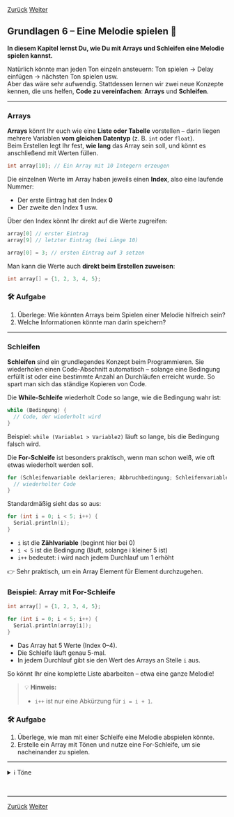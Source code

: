 <link rel="stylesheet" href="assets/css/custom.css?v=2">

<div class="nav-container">
  <a href="Grundlagen5" class="button">Zurück</a>
  <a href="Sensoren1" class="button">Weiter</a>
</div>

## Grundlagen 6 – Eine Melodie spielen 🎵

**In diesem Kapitel lernst Du, wie Du mit Arrays und Schleifen eine Melodie spielen kannst.**

Natürlich könnte man jeden Ton einzeln ansteuern: Ton spielen → Delay einfügen → nächsten Ton spielen usw.  
Aber das wäre sehr aufwendig. Stattdessen lernen wir zwei neue Konzepte kennen, die uns helfen, **Code zu vereinfachen**: **Arrays** und **Schleifen**.

---

### Arrays

**Arrays** könnt Ihr euch wie eine **Liste oder Tabelle** vorstellen – darin liegen mehrere Variablen **vom gleichen Datentyp** (z. B. `int` oder `float`).  
Beim Erstellen legt Ihr fest, **wie lang** das Array sein soll, und könnt es anschließend mit Werten füllen.

```cpp
int array[10]; // Ein Array mit 10 Integern erzeugen
```

Die einzelnen Werte im Array haben jeweils einen **Index**, also eine laufende Nummer:  
- Der erste Eintrag hat den Index **0**  
- Der zweite den Index **1** usw.  

Über den Index könnt Ihr direkt auf die Werte zugreifen:

```cpp
array[0] // erster Eintrag
array[9] // letzter Eintrag (bei Länge 10)

array[0] = 3; // ersten Eintrag auf 3 setzen
```

Man kann die Werte auch **direkt beim Erstellen zuweisen**:

```cpp
int array[] = {1, 2, 3, 4, 5};
```

<div class="aufgabe">
<h3>🛠️ Aufgabe</h3>
<ol>
  <li>Überlege: Wie könnten Arrays beim Spielen einer Melodie hilfreich sein?</li>
  <li>Welche Informationen könnte man darin speichern?</li>
</ol>
</div>

---

### Schleifen

**Schleifen** sind ein grundlegendes Konzept beim Programmieren. Sie wiederholen einen Code-Abschnitt automatisch – solange eine Bedingung erfüllt ist oder eine bestimmte Anzahl an Durchläufen erreicht wurde. So spart man sich das ständige Kopieren von Code.  

Die **While-Schleife** wiederholt Code so lange, wie die Bedingung wahr ist:

```cpp
while (Bedingung) {
  // Code, der wiederholt wird
}
```

Beispiel: `while (Variable1 > Variable2)` läuft so lange, bis die Bedingung falsch wird.  

Die **For-Schleife** ist besonders praktisch, wenn man schon weiß, wie oft etwas wiederholt werden soll.  

```cpp
for (Schleifenvariable deklarieren; Abbruchbedingung; Schleifenvariable anpassen) {
  // wiederholter Code
}
```

Standardmäßig sieht das so aus:  

```cpp
for (int i = 0; i < 5; i++) {
  Serial.println(i);
}
```

- `i` ist die **Zählvariable** (beginnt hier bei 0)  
- `i < 5` ist die Bedingung (läuft, solange i kleiner 5 ist)  
- `i++` bedeutet: i wird nach jedem Durchlauf um 1 erhöht  

👉 Sehr praktisch, um ein Array Element für Element durchzugehen.  

### Beispiel: Array mit For-Schleife

```cpp
int array[] = {1, 2, 3, 4, 5};

for (int i = 0; i < 5; i++) {
  Serial.println(array[i]);
}
```

- Das Array hat 5 Werte (Index 0–4).  
- Die Schleife läuft genau 5-mal.  
- In jedem Durchlauf gibt sie den Wert des Arrays an Stelle `i` aus.  

So könnt Ihr eine komplette Liste abarbeiten – etwa eine ganze Melodie!  

> 💡 **Hinweis:**  
> - `i++` ist nur eine Abkürzung für `i = i + 1`.

<div class="aufgabe">
<h3>🛠️ Aufgabe</h3>
<ol>
  <li>Überlege, wie man mit einer Schleife eine Melodie abspielen könnte.</li>
  <li>Erstelle ein Array mit Tönen und nutze eine For-Schleife, um sie nacheinander zu spielen.</li>
</ol>
</div>

---


<details>
  <summary>ℹ️ Töne</summary>
  <pre><code class="language-cpp">
/*************************************************
   Public Constants
 *************************************************/

#define NOTE_B0 31
#define NOTE_C1 33
#define NOTE_CS1 35
#define NOTE_D1 37
#define NOTE_DS1 39
#define NOTE_E1 41
#define NOTE_F1 44
#define NOTE_FS1 46
#define NOTE_G1 49
#define NOTE_GS1 52
#define NOTE_A1 55
#define NOTE_AS1 58
#define NOTE_B1 62
#define NOTE_C2 65
#define NOTE_CS2 69
#define NOTE_D2 73
#define NOTE_DS2 78
#define NOTE_E2 82
#define NOTE_F2 87
#define NOTE_FS2 93
#define NOTE_G2 98
#define NOTE_GS2 104
#define NOTE_A2 110
#define NOTE_AS2 117
#define NOTE_B2 123
#define NOTE_C3 131
#define NOTE_CS3 139
#define NOTE_D3 147
#define NOTE_DS3 156
#define NOTE_E3 165
#define NOTE_F3 175
#define NOTE_FS3 185
#define NOTE_G3 196
#define NOTE_GS3 208
#define NOTE_A3 220
#define NOTE_AS3 233
#define NOTE_B3 247
#define NOTE_C4 262
#define NOTE_CS4 277
#define NOTE_D4 294
#define NOTE_DS4 311
#define NOTE_E4 330
#define NOTE_F4 349
#define NOTE_FS4 370
#define NOTE_G4 392
#define NOTE_GS4 415
#define NOTE_A4 440
#define NOTE_AS4 466
#define NOTE_B4 494
#define NOTE_C5 523
#define NOTE_CS5 554
#define NOTE_D5 587
#define NOTE_DS5 622
#define NOTE_E5 659
#define NOTE_F5 698
#define NOTE_FS5 740
#define NOTE_G5 784
#define NOTE_GS5 831
#define NOTE_A5 880
#define NOTE_AS5 932
#define NOTE_B5 988
#define NOTE_C6 1047
#define NOTE_CS6 1109
#define NOTE_D6 1175
#define NOTE_DS6 1245
#define NOTE_E6 1319
#define NOTE_F6 1397
#define NOTE_FS6 1480
#define NOTE_G6 1568
#define NOTE_GS6 1661
#define NOTE_A6 1760
#define NOTE_AS6 1865
#define NOTE_B6 1976
#define NOTE_C7 2093
#define NOTE_CS7 2217
#define NOTE_D7 2349
#define NOTE_DS7 2489
#define NOTE_E7 2637
#define NOTE_F7 2794
#define NOTE_FS7 2960
#define NOTE_G7 3136
#define NOTE_GS7 3322
#define NOTE_A7 3520
#define NOTE_AS7 3729
#define NOTE_B7 3951
#define NOTE_C8 4186
#define NOTE_CS8 4435
#define NOTE_D8 4699
#define NOTE_DS8 4978
</code></pre></details>

<p class="spacing-1">&nbsp;</p> 

---

<div class="nav-container">
  <a href="Grundlagen5" class="button">Zurück</a>
  <a href="Sensoren1" class="button">Weiter</a>
</div>


